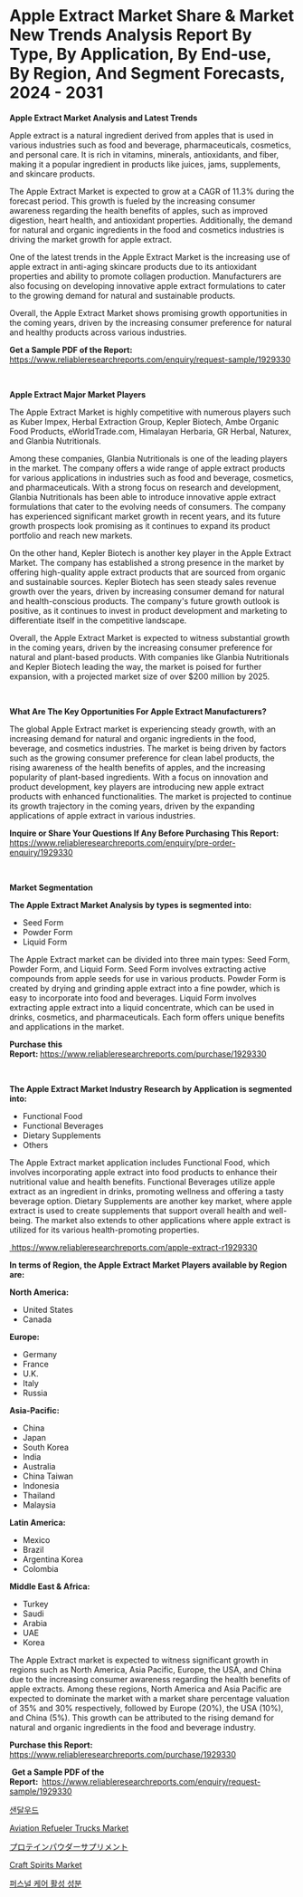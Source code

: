 <p><h1>Apple Extract Market Share & Market New Trends Analysis Report By Type, By Application, By End-use, By Region, And Segment Forecasts, 2024 - 2031</h1></p><p><strong>Apple Extract Market Analysis and Latest Trends</strong></p>
<p><p>Apple extract is a natural ingredient derived from apples that is used in various industries such as food and beverage, pharmaceuticals, cosmetics, and personal care. It is rich in vitamins, minerals, antioxidants, and fiber, making it a popular ingredient in products like juices, jams, supplements, and skincare products.</p><p>The Apple Extract Market is expected to grow at a CAGR of 11.3% during the forecast period. This growth is fueled by the increasing consumer awareness regarding the health benefits of apples, such as improved digestion, heart health, and antioxidant properties. Additionally, the demand for natural and organic ingredients in the food and cosmetics industries is driving the market growth for apple extract.</p><p>One of the latest trends in the Apple Extract Market is the increasing use of apple extract in anti-aging skincare products due to its antioxidant properties and ability to promote collagen production. Manufacturers are also focusing on developing innovative apple extract formulations to cater to the growing demand for natural and sustainable products.</p><p>Overall, the Apple Extract Market shows promising growth opportunities in the coming years, driven by the increasing consumer preference for natural and healthy products across various industries.</p></p>
<p><strong>Get a Sample PDF of the Report:&nbsp;</strong> <a href="https://www.reliableresearchreports.com/enquiry/request-sample/1929330">https://www.reliableresearchreports.com/enquiry/request-sample/1929330</a></p>
<p>&nbsp;</p>
<p><strong>Apple Extract Major Market Players</strong></p>
<p><p>The Apple Extract Market is highly competitive with numerous players such as Kuber Impex, Herbal Extraction Group, Kepler Biotech, Ambe Organic Food Products, eWorldTrade.com, Himalayan Herbaria, GR Herbal, Naturex, and Glanbia Nutritionals. </p><p>Among these companies, Glanbia Nutritionals is one of the leading players in the market. The company offers a wide range of apple extract products for various applications in industries such as food and beverage, cosmetics, and pharmaceuticals. With a strong focus on research and development, Glanbia Nutritionals has been able to introduce innovative apple extract formulations that cater to the evolving needs of consumers. The company has experienced significant market growth in recent years, and its future growth prospects look promising as it continues to expand its product portfolio and reach new markets.</p><p>On the other hand, Kepler Biotech is another key player in the Apple Extract Market. The company has established a strong presence in the market by offering high-quality apple extract products that are sourced from organic and sustainable sources. Kepler Biotech has seen steady sales revenue growth over the years, driven by increasing consumer demand for natural and health-conscious products. The company's future growth outlook is positive, as it continues to invest in product development and marketing to differentiate itself in the competitive landscape.</p><p>Overall, the Apple Extract Market is expected to witness substantial growth in the coming years, driven by the increasing consumer preference for natural and plant-based products. With companies like Glanbia Nutritionals and Kepler Biotech leading the way, the market is poised for further expansion, with a projected market size of over $200 million by 2025.</p></p>
<p>&nbsp;</p>
<p><strong>What Are The Key Opportunities For Apple Extract Manufacturers?</strong></p>
<p><p>The global Apple Extract market is experiencing steady growth, with an increasing demand for natural and organic ingredients in the food, beverage, and cosmetics industries. The market is being driven by factors such as the growing consumer preference for clean label products, the rising awareness of the health benefits of apples, and the increasing popularity of plant-based ingredients. With a focus on innovation and product development, key players are introducing new apple extract products with enhanced functionalities. The market is projected to continue its growth trajectory in the coming years, driven by the expanding applications of apple extract in various industries.</p></p>
<p><strong>Inquire or Share Your Questions If Any Before Purchasing This Report:</strong> <a href="https://www.reliableresearchreports.com/enquiry/pre-order-enquiry/1929330">https://www.reliableresearchreports.com/enquiry/pre-order-enquiry/1929330</a></p>
<p>&nbsp;</p>
<p><strong>Market Segmentation</strong></p>
<p><strong>The Apple Extract Market Analysis by types is segmented into:</strong></p>
<p><ul><li>Seed Form</li><li>Powder Form</li><li>Liquid Form</li></ul></p>
<p><p>The Apple Extract market can be divided into three main types: Seed Form, Powder Form, and Liquid Form. Seed Form involves extracting active compounds from apple seeds for use in various products. Powder Form is created by drying and grinding apple extract into a fine powder, which is easy to incorporate into food and beverages. Liquid Form involves extracting apple extract into a liquid concentrate, which can be used in drinks, cosmetics, and pharmaceuticals. Each form offers unique benefits and applications in the market.</p></p>
<p><strong>Purchase this Report:&nbsp;</strong><a href="https://www.reliableresearchreports.com/purchase/1929330">https://www.reliableresearchreports.com/purchase/1929330</a></p>
<p>&nbsp;</p>
<p><strong>The Apple Extract Market Industry Research by Application is segmented into:</strong></p>
<p><ul><li>Functional Food</li><li>Functional Beverages</li><li>Dietary Supplements</li><li>Others</li></ul></p>
<p><p>The Apple Extract market application includes Functional Food, which involves incorporating apple extract into food products to enhance their nutritional value and health benefits. Functional Beverages utilize apple extract as an ingredient in drinks, promoting wellness and offering a tasty beverage option. Dietary Supplements are another key market, where apple extract is used to create supplements that support overall health and well-being. The market also extends to other applications where apple extract is utilized for its various health-promoting properties.</p></p>
<p><a href="https://www.reliableresearchreports.com/apple-extract-r1929330">&nbsp;https://www.reliableresearchreports.com/apple-extract-r1929330</a></p>
<p><strong>In terms of Region, the Apple Extract Market Players available by Region are:</strong></p>
<p>
    <p> <strong> North America: </strong>
        <ul>
            <li>United States</li>
            <li>Canada</li>
        </ul>
        </p> 
    <p> <strong> Europe: </strong>
        <ul>
            <li>Germany</li>
            <li>France</li>
            <li>U.K.</li>
            <li>Italy</li>
            <li>Russia</li>
        </ul>
        </p> 
    <p> <strong> Asia-Pacific: </strong>
        <ul>
            <li>China</li>
            <li>Japan</li>
            <li>South Korea</li>
            <li>India</li>
            <li>Australia</li>
            <li>China Taiwan</li>
            <li>Indonesia</li>
            <li>Thailand</li>
            <li>Malaysia</li>
        </ul>
        </p> 
    <p> <strong> Latin America: </strong>
        <ul>
            <li>Mexico</li>
            <li>Brazil</li>
            <li>Argentina Korea</li>
            <li>Colombia</li>
        </ul>
        </p> 
    <p> <strong> Middle East & Africa: </strong>
        <ul>
            <li>Turkey</li>
            <li>Saudi</li>
            <li>Arabia</li>
            <li>UAE</li>
            <li>Korea</li>
        </ul>
    </p>
    </p>
<p><p>The Apple Extract market is expected to witness significant growth in regions such as North America, Asia Pacific, Europe, the USA, and China due to the increasing consumer awareness regarding the health benefits of apple extracts. Among these regions, North America and Asia Pacific are expected to dominate the market with a market share percentage valuation of 35% and 30% respectively, followed by Europe (20%), the USA (10%), and China (5%). This growth can be attributed to the rising demand for natural and organic ingredients in the food and beverage industry.</p></p>
<p><strong>Purchase this Report: </strong><a href="https://www.reliableresearchreports.com/purchase/1929330">https://www.reliableresearchreports.com/purchase/1929330</a></p>
<p>&nbsp;<strong>Get a Sample PDF of the Report:&nbsp;&nbsp;</strong><a href="https://www.reliableresearchreports.com/enquiry/request-sample/1929330">https://www.reliableresearchreports.com/enquiry/request-sample/1929330</a></p>
<p><strong></strong></p>
<p><p><a href="https://github.com/vsr06p4p49/Market-Research-Report-List-1/blob/main/152083116976.md">샌달우드</a></p><p><a href="https://issuu.com/reportprime-2/docs/aviation-refueler-trucks-market-size-2030.pptx">Aviation Refueler Trucks Market</a></p><p><a href="https://medium.com/@fosterfahey38/%E3%83%97%E3%83%AD%E3%83%86%E3%82%A4%E3%83%B3%E3%83%91%E3%82%A6%E3%83%80%E3%83%BC%E3%82%B5%E3%83%97%E3%83%AA%E3%83%A1%E3%83%B3%E3%83%88%E5%B8%82%E5%A0%B4%E3%81%AF-%E5%B8%82%E5%A0%B4%E3%82%B7%E3%82%A7%E3%82%A2-%E5%B8%82%E5%A0%B4%E3%83%88%E3%83%AC%E3%83%B3%E3%83%89-%E5%B8%82%E5%A0%B4%E6%88%90%E9%95%B7%E3%81%AB%E9%96%A2%E3%81%99%E3%82%8B%E6%83%85%E5%A0%B1%E3%82%92%E6%8F%90%E4%BE%9B%E3%81%97%E3%81%BE%E3%81%99-ab42e78d0ab9">プロテインパウダーサプリメント</a></p><p><a href="https://github.com/lylyparadise/Market-Research-Report-List-2/blob/main/craft-spirits-market.md">Craft Spirits Market</a></p><p><a href="https://github.com/oajzkywllm460/Market-Research-Report-List-1/blob/main/277119416975.md">퍼스널 케어 활성 성분</a></p></p>